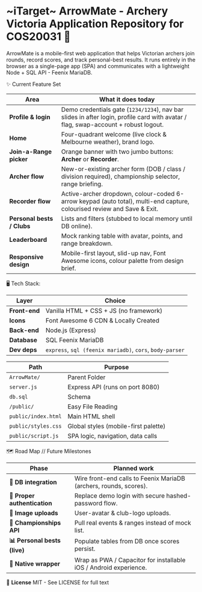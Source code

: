 # ~iTarget~ ArrowMate - Archery Victoria Application Repository for COS20031 🏹

ArrowMate is a mobile-first web application that helps Victorian archers join rounds, record scores, and track personal-best results.
It runs entirely in the browser as a single-page app (SPA) and communicates with a lightweight Node + SQL API - Feenix MariaDB.

✨ Current Feature Set

| Area | What it does today |
|------|-------------------|
| **Profile & login** | Demo credentials gate (`1234/1234`), nav bar slides in after login, profile card with avatar / flag, swap-account + robust logout. |
| **Home** | Four-quadrant welcome (live clock & Melbourne weather), brand logo. |
| **Join-a-Range picker** | Orange banner with two jumbo buttons: **Archer** or **Recorder**. |
| **Archer flow** | New-or-existing archer form (DOB / class / division required), championship selector, range briefing. |
| **Recorder flow** | Active-archer dropdown, colour-coded 6-arrow keypad (auto total), multi-end capture, colourised review and Save & Exit. |
| **Personal bests / Clubs** | Lists and filters (stubbed to local memory until DB online). |
| **Leaderboard** | Mock ranking table with avatar, points, and range breakdown. |
| **Responsive design** | Mobile-first layout, slid-up nav, Font Awesome icons, colour palette from design brief. |

🖥️ Tech Stack:

| Layer         | Choice                                      |
| ------------- | ------------------------------------------- |
| **Front-end** | Vanilla HTML + CSS + JS (no framework)      |
| **Icons**     | Font Awesome 6 CDN & Locally Created        |
| **Back-end**  | Node.js (Express)                           |
| **Database**  | SQL Feenix MariaDB                          |
| **Dev deps**  | `express`, `sql (feenix mariadb)`, `cors`, `body-parser` |

| Path                | Purpose                              |
| ------------------- | ------------------------------------ |
| `ArrowMate/`          | Parent Folder
| `server.js`         | Express API (runs on port 8080)      |
| `db.sql`            | Schema                               |
| `/public/`          | Easy File Reading                    |
| `public/index.html` | Main HTML shell                      |
| `public/styles.css` | Global styles (mobile-first palette) |
| `public/script.js`  | SPA logic, navigation, data calls    |

🗺️ Road Map // Future Milestones

| Phase | Planned work |
|-------|--------------|
| **🔗 DB integration** | Wire front-end calls to Feenix MariaDB (archers, rounds, scores). |
| **🔐 Proper authentication** | Replace demo login with secure hashed-password flow. |
| **📸 Image uploads** | User-avatar & club-logo uploads. |
| **📍 Championships API** | Pull real events & ranges instead of mock list. |
| **📊 Personal bests (live)** | Populate tables from DB once scores persist. |
| **📱 Native wrapper** | Wrap as PWA / Capacitor for installable iOS / Android experience. |

📜 **License**
MIT - See LICENSE for full text
